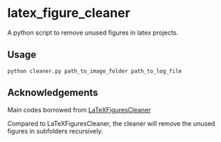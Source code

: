 # latex_figure_cleaner
A python script to remove unused figures in latex projects.

## Usage
```
python cleaner.py path_to_image_folder path_to_log_file
```

## Acknowledgements
Main codes borrowed from [LaTeXFiguresCleaner](https://github.com/sbmueller/LaTeXFiguresCleaner)

Compared to LaTeXFiguresCleaner, the cleaner will remove the unused figures in subfolders recursively. 